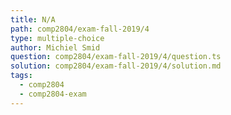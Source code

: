```yaml
---
title: N/A
path: comp2804/exam-fall-2019/4
type: multiple-choice
author: Michiel Smid
question: comp2804/exam-fall-2019/4/question.ts
solution: comp2804/exam-fall-2019/4/solution.md
tags:
  - comp2804
  - comp2804-exam
---
```

